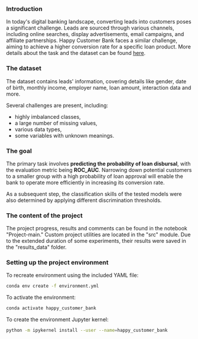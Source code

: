 ### Introduction
In today's digital banking landscape, converting leads into customers poses a significant challenge. Leads are sourced through various channels, including online searches, display advertisements, email campaigns, and affiliate partnerships. Happy Customer Bank faces a similar challenge, aiming to achieve a higher conversion rate for a specific loan product. More details about the task and the dataset can be found [here](https://discuss.analyticsvidhya.com/t/hackathon-3-x-predict-customer-worth-for-happy-customer-bank/3802).

### The dataset
The dataset contains leads' information, covering details like gender, date of birth, monthly income, employer name, loan amount, interaction data and more.

Several challenges are present, including:
* highly imbalanced classes,
* a large number of missing values,
* various data types,
* some variables with unknown meanings.

### The goal
The primary task involves **predicting the probability of loan disbursal**, with the evaluation metric being **ROC_AUC**. Narrowing down potential customers to a smaller group with a high probability of loan approval will enable the bank to operate more efficiently in increasing its conversion rate.

As a subsequent step, the classification skills of the tested models were also determined by applying different discrimination thresholds.

### The content of the project
The project progress, results and comments can be found in the notebook "Project-main." Custom project utilities are located in the "src" module. Due to the extended duration of some experiments, their results were saved in the "results_data" folder.

### Setting up the project environment
To recreate environment using the included YAML file:
```bash
conda env create -f environment.yml
```
To activate the environment:
```bash
conda activate happy_customer_bank
```
To create the environment Jupyter kernel:
```bash
python -m ipykernel install --user --name=happy_customer_bank
```




